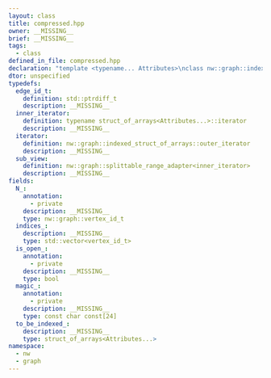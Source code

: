 ```yaml
---
layout: class
title: compressed.hpp
owner: __MISSING__
brief: __MISSING__
tags:
  - class
defined_in_file: compressed.hpp
declaration: "template <typename... Attributes>\nclass nw::graph::indexed_struct_of_arrays;"
dtor: unspecified
typedefs:
  edge_id_t:
    definition: std::ptrdiff_t
    description: __MISSING__
  inner_iterator:
    definition: typename struct_of_arrays<Attributes...>::iterator
    description: __MISSING__
  iterator:
    definition: nw::graph::indexed_struct_of_arrays::outer_iterator
    description: __MISSING__
  sub_view:
    definition: nw::graph::splittable_range_adapter<inner_iterator>
    description: __MISSING__
fields:
  N_:
    annotation:
      - private
    description: __MISSING__
    type: nw::graph::vertex_id_t
  indices_:
    description: __MISSING__
    type: std::vector<vertex_id_t>
  is_open_:
    annotation:
      - private
    description: __MISSING__
    type: bool
  magic_:
    annotation:
      - private
    description: __MISSING__
    type: const char const[24]
  to_be_indexed_:
    description: __MISSING__
    type: struct_of_arrays<Attributes...>
namespace:
  - nw
  - graph
---
```

